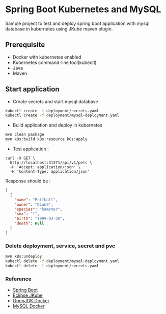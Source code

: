# Spring Boot Kubernetes and MySQL

Sample project to test and deploy spring boot application with mysql database in kubernetes using JKube maven plugin.

## Prerequisite

- Docker with kubernetes enabled
- Kubernetes command-line tool(kubectl)
- Java
- Maven

## Start application

- Create secrets and start mysql database

```sh
kubectl create -f deployment/secrets.yaml
kubectl create -f deployment/mysql-deployment.yaml
```

- Build application and deploy in kubernetes

```sh
mvn clean package
mvn k8s:build k8s:resource k8s:apply
```

- Test application :

```curl
curl -X GET \
  http://localhost:31371/api/v1/pets \
  -H 'Accept: application/json' \
  -H 'Content-Type: application/json'
```

Response should be :

```json
[
  {
    "name": "Puffball",
    "owner": "Diane",
    "species": "hamster",
    "sex": "f",
    "birth": "1999-03-30",
    "death": null
  }
]
```

### Delete deployment, service, secret and pvc

```sh
mvn k8s:undeploy
kubectl delete -f deployment/mysql-deployment.yaml
kubectl delete -f deployment/secrets.yaml
```
### Reference

- [Spring Boot](https://spring.io/projects/spring-boot)
- [Eclipse JKube](https://github.com/eclipse/jkube)
- [OpenJDK Docker](https://hub.docker.com/_/openjdk)
- [MySQL Docker](https://hub.docker.com/_/mysql)